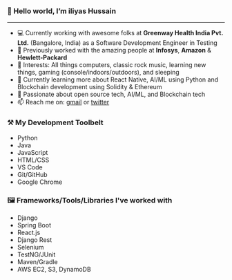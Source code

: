 ### 👋  Hello world, I’m iliyas Hussain
---
- 💻 Currently working with awesome folks at **Greenway Health India Pvt. Ltd.** (Bangalore, India) as a Software Development Engineer in Testing
- 🏢 Previously worked with the amazing people at **Infosys**, **Amazon** & **Hewlett-Packard**
- 👀 Interests: All things computers, classic rock music, learning new things, gaming (console/indoors/outdoors), and sleeping
- 🌱 Currently learning more about React Native, AI/ML using Python and Blockchain development using Solidity & Ethereum
- 💞️ Passionate about open source tech, AI/ML, and Blockchain tech
- 📫 Reach me on: [gmail](hussain.iliyas.89@gmail.com) or [twitter](https://twitter.com/_ThisIsIliyas_)


### ⚒  My Development Toolbelt
- Python
- Java
- JavaScript
- HTML/CSS
- VS Code
- Git/GitHub
- Google Chrome

### 🖼  Frameworks/Tools/Libraries I've worked with
- Django
- Spring Boot
- React.js
- Django Rest
- Selenium
- TestNG/JUnit
- Maven/Gradle
- AWS EC2, S3, DynamoDB


<!---
iliyasHussain/iliyasHussain is a ✨ special ✨ repository because its `README.md` (this file) appears on your GitHub profile.
You can click the Preview link to take a look at your changes.
--->

